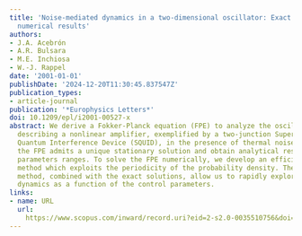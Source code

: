 ```yaml
---
title: 'Noise-mediated dynamics in a two-dimensional oscillator: Exact solutions and
  numerical results'
authors:
- J.A. Acebrón
- A.R. Bulsara
- M.E. Inchiosa
- W.-J. Rappel
date: '2001-01-01'
publishDate: '2024-12-20T11:30:45.837547Z'
publication_types:
- article-journal
publication: '*Europhysics Letters*'
doi: 10.1209/epl/i2001-00527-x
abstract: We derive a Fokker-Planck equation (FPE) to analyze the oscillator equations
  describing a nonlinear amplifier, exemplified by a two-junction Superconducting
  Quantum Interference Device (SQUID), in the presence of thermal noise. We show that
  the FPE admits a unique stationary solution and obtain analytical results for several
  parameters ranges. To solve the FPE numerically, we develop an efficient spectral
  method which exploits the periodicity of the probability density. The numerical
  method, combined with the exact solutions, allow us to rapidly explore the noise-mediated
  dynamics as a function of the control parameters.
links:
- name: URL
  url: 
    https://www.scopus.com/inward/record.uri?eid=2-s2.0-0035510756&doi=10.1209%2fepl%2fi2001-00527-x&partnerID=40&md5=4ad9e85046c164546ab147e9a65d5865
---
```

